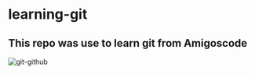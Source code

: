 # learning-git 
## This repo was use to learn git from Amigoscode
![git-github](https://github.com/Aoamos/learning-git/assets/67606269/a8d8b554-c20d-4675-b4f2-56b347e8b596)
